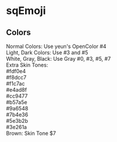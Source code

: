# sqEmoji

## Colors

Normal Colors: Use yeun's OpenColor #4  
Light, Dark Colors: Use #3 and #5  
White, Gray, Black: Use Gray #0, #3, #5, #7  
Extra Skin Tones:  
#fdf0e4  
#f8dcc7  
#f1c7ac  
#e4ad8f  
#cc9477  
#b57a5e  
#9a6548  
#7b4e36  
#5e3b2b  
#3e261a  
Brown: Skin Tone $7